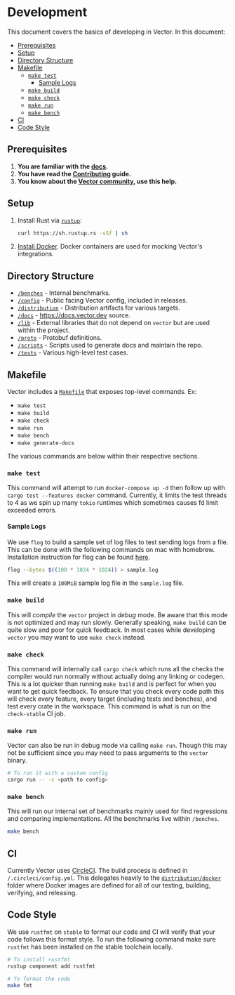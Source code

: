 # Development

This document covers the basics of developing in Vector. In this document:

<!-- MarkdownTOC autolink="true" indent="   " -->

- [Prerequisites](#prerequisites)
- [Setup](#setup)
- [Directory Structure](#directory-structure)
- [Makefile](#makefile)
   - [`make test`](#make-test)
      - [Sample Logs](#sample-logs)
   - [`make build`](#make-build)
   - [`make check`](#make-check)
   - [`make run`](#make-run)
   - [`make bench`](#make-bench)
- [CI](#ci)
- [Code Style](#code-style)

<!-- /MarkdownTOC -->

## Prerequisites

1. **You are familiar with the [docs](https://docs.vector.dev).**
2. **You have read the [Contributing](/CONTRIBUTING.md) guide.**
3. **You know about the [Vector community](https://vector.dev/community/),
   use this help.**

## Setup

1. Install Rust via [`rustup`](https://rustup.rs/):

   ```bash
   curl https://sh.rustup.rs -sSf | sh
   ```

2. [Install Docker](https://docs.docker.com/install/). Docker
   containers are used for mocking Vector's integrations.

## Directory Structure

* [`/benches`](/benches) - Internal benchmarks.
* [`/config`](/config) - Public facing Vector config, included in releases.
* [`/distribution`](/distribution) - Distribution artifacts for various targets.
* [`/docs`](/docs) - https://docs.vector.dev source.
* [`/lib`](/lib) - External libraries that do not depend on `vector` but are used within the project.
* [`/proto`](/proto) - Protobuf definitions.
* [`/scripts`](/scripts) - Scripts used to generate docs and maintain the repo.
* [`/tests`](/tests) - Various high-level test cases.

## Makefile

Vector includes a [`Makefile`](/Makefile) that exposes top-level commands. Ex:

- `make test`
- `make build`
- `make check`
- `make run`
- `make bench`
- `make generate-docs`

The various commands are below within their respective sections.

### `make test`

This command will attempt to run `docker-compose up -d` then follow up with
`cargo test --features docker` command. Currently, it limits the test threads
to 4 as we spin up many `tokio` runtimes which sometimes causes fd limit
exceeded errors.

#### Sample Logs

We use `flog` to build a sample set of log files to test sending logs from a
file. This can be done with the following commands on mac with homebrew.
Installation instruction for flog can be found
[here](https://github.com/mingrammer/flog#installation).

```bash
flog --bytes $((100 * 1024 * 1024)) > sample.log
```

This will create a `100MiB` sample log file in the `sample.log` file.

### `make build`

This will _compile_ the `vector` project in _debug_ mode. Be aware that this
mode is not optimized and may run slowly. Generally speaking, `make build` can
be quite slow and poor for quick feedback. In most cases while developing
`vector` you may want to use `make check` instead.

### `make check`

This command will internally call `cargo check` which runs all the checks the
compiler would run normally without actually doing any linking or codegen.
This is a lot quicker than running `make build` and is perfect for when you
want to get quick feedback. To ensure that you check every code path this
will check every feature, every target (including tests and benches), and
test every crate in the workspace. This command is what is run on the
`check-stable` CI job.

### `make run`

Vector can also be run in debug mode via calling `make run`. Though this may
not be sufficient since you may need to pass arguments to the `vector` binary.

```bash
# To run it with a custom config
cargo run -- -c <path to config>
```

### `make bench`

This will run our internal set of benchmarks mainly used for find regressions
and comparing implementations. All the benchmarks live within `/benches`.

```bash
make bench
```

## CI

Currently Vector uses [CircleCI](https://circleci.com). The build process
is defined in `/.circleci/config.yml`. This delegates heavily to the
[`distribution/docker`](/distribution/docker) folder where Docker images are
defined for all of our testing, building, verifying, and releasing.

## Code Style

We use `rustfmt` on `stable` to format our code and CI will verify that your
code follows
this format style. To run the following command make sure `rustfmt` has been
installed on the stable toolchain locally.

```bash
# To install rustfmt
rustup component add rustfmt

# To format the code
make fmt
```
